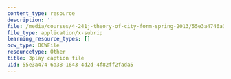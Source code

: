 ```yaml
---
content_type: resource
description: ''
file: /media/courses/4-241j-theory-of-city-form-spring-2013/55e3a4746a3816434d2d4f82ff2fada5_MOcWRURkmS0.srt
file_type: application/x-subrip
learning_resource_types: []
ocw_type: OCWFile
resourcetype: Other
title: 3play caption file
uid: 55e3a474-6a38-1643-4d2d-4f82ff2fada5
---
```

